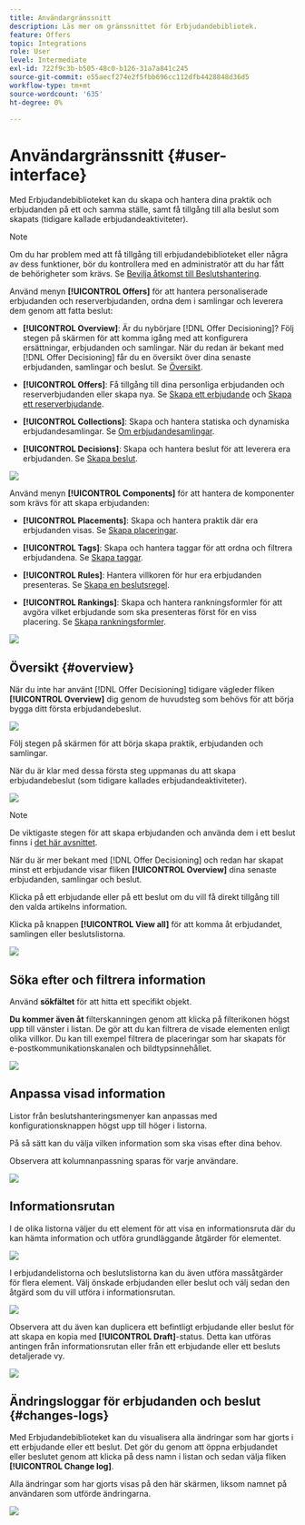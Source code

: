 ```yaml
---
title: Användargränssnitt
description: Läs mer om gränssnittet för Erbjudandebibliotek.
feature: Offers
topic: Integrations
role: User
level: Intermediate
exl-id: 722f9c3b-b505-48c0-b126-31a7a841c245
source-git-commit: e55aecf274e2f5fbb696cc112dfb4428848d36d5
workflow-type: tm+mt
source-wordcount: '635'
ht-degree: 0%

---
```


# Användargränssnitt {#user-interface}

Med Erbjudandebiblioteket kan du skapa och hantera dina praktik och erbjudanden på ett och samma ställe, samt få tillgång till alla beslut som skapats (tidigare kallade erbjudandeaktiviteter).

>[!NOTE]
>
>Om du har problem med att få tillgång till erbjudandebiblioteket eller några av dess funktioner, bör du kontrollera med en administratör att du har fått de behörigheter som krävs. Se [Bevilja åtkomst till Beslutshantering](starting-offer-decisioning.md#granting-acess-to-decision-management).

Använd menyn **[!UICONTROL Offers]** för att hantera personaliserade erbjudanden och reserverbjudanden, ordna dem i samlingar och leverera dem genom att fatta beslut:

* **[!UICONTROL Overview]**: Är du nybörjare  [!DNL Offer Decisioning]? Följ stegen på skärmen för att komma igång med att konfigurera ersättningar, erbjudanden och samlingar. När du redan är bekant med [!DNL Offer Decisioning] får du en översikt över dina senaste erbjudanden, samlingar och beslut. Se [Översikt](#overview).

* **[!UICONTROL Offers]**: Få tillgång till dina personliga erbjudanden och reserverbjudanden eller skapa nya. Se [Skapa ett erbjudande](../offer-library/creating-personalized-offers.md) och [Skapa ett reserverbjudande](../offer-library/creating-fallback-offers.md).

* **[!UICONTROL Collections]**: Skapa och hantera statiska och dynamiska erbjudandesamlingar. Se [Om erbjudandesamlingar](../offer-library/creating-collections.md).

* **[!UICONTROL Decisions]**: Skapa och hantera beslut för att leverera era erbjudanden. Se [Skapa beslut](../offer-activities/create-offer-activities.md).

![](../../assets/offers_menu.png)

Använd menyn **[!UICONTROL Components]** för att hantera de komponenter som krävs för att skapa erbjudanden:

* **[!UICONTROL Placements]**: Skapa och hantera praktik där era erbjudanden visas. Se [Skapa placeringar](../offer-library/creating-placements.md).

* **[!UICONTROL Tags]**: Skapa och hantera taggar för att ordna och filtrera erbjudandena. Se [Skapa taggar](../offer-library/creating-tags.md).

* **[!UICONTROL Rules]**: Hantera villkoren för hur era erbjudanden presenteras. Se [Skapa en beslutsregel](../offer-library/creating-decision-rules.md).

* **[!UICONTROL Rankings]**: Skapa och hantera rankningsformler för att avgöra vilket erbjudande som ska presenteras först för en viss placering. Se [Skapa rankningsformler](../offer-library/create-ranking-formulas.md).

![](../../assets/offer_activities.png)

## Översikt {#overview}

När du inte har använt [!DNL Offer Decisioning] tidigare vägleder fliken **[!UICONTROL Overview]** dig genom de huvudsteg som behövs för att börja bygga ditt första erbjudandebeslut.

![](../../assets/overview_onboarding.png)

Följ stegen på skärmen för att börja skapa praktik, erbjudanden och samlingar.

När du är klar med dessa första steg uppmanas du att skapa erbjudandebeslut (som tidigare kallades erbjudandeaktiviteter).

![](../../assets/overview_collection-created.png)

>[!NOTE]
>
>De viktigaste stegen för att skapa erbjudanden och använda dem i ett beslut finns i [det här avsnittet](../offer-library/key-steps.md).

När du är mer bekant med [!DNL Offer Decisioning] och redan har skapat minst ett erbjudande visar fliken **[!UICONTROL Overview]** dina senaste erbjudanden, samlingar och beslut.

Klicka på ett erbjudande eller på ett beslut om du vill få direkt tillgång till den valda artikelns information.

Klicka på knappen **[!UICONTROL View all]** för att komma åt erbjudandet, samlingen eller beslutslistorna.

![](../../assets/overview_view-all.png)

## Söka efter och filtrera information

Använd **sökfältet** för att hitta ett specifikt objekt.

**Du kommer även åt** filterskanningen genom att klicka på filterikonen högst upp till vänster i listan. De gör att du kan filtrera de visade elementen enligt olika villkor. Du kan till exempel filtrera de placeringar som har skapats för e-postkommunikationskanalen och bildtypsinnehållet.

![](../../assets/filters.png)

## Anpassa visad information

Listor från beslutshanteringsmenyer kan anpassas med konfigurationsknappen högst upp till höger i listorna.

På så sätt kan du välja vilken information som ska visas efter dina behov.

Observera att kolumnanpassning sparas för varje användare.

![](../../assets/columns.png)

## Informationsrutan

I de olika listorna väljer du ett element för att visa en informationsruta där du kan hämta information och utföra grundläggande åtgärder för elementet.

![](../../assets/information-pane.png)

I erbjudandelistorna och beslutslistorna kan du även utföra massåtgärder för flera element. Välj önskade erbjudanden eller beslut och välj sedan den åtgärd som du vill utföra i informationsrutan.

![](../../assets/bulk-actions.png)

Observera att du även kan duplicera ett befintligt erbjudande eller beslut för att skapa en kopia med **[!UICONTROL Draft]**-status. Detta kan utföras antingen från informationsrutan eller från ett erbjudande eller ett besluts detaljerade vy.

![](../../assets/duplicate-offer.png)

## Ändringsloggar för erbjudanden och beslut {#changes-logs}

Med Erbjudandebiblioteket kan du visualisera alla ändringar som har gjorts i ett erbjudande eller ett beslut. Det gör du genom att öppna erbjudandet eller beslutet genom att klicka på dess namn i listan och sedan välja fliken **[!UICONTROL Change log]**.

Alla ändringar som har gjorts visas på den här skärmen, liksom namnet på användaren som utförde ändringarna.

![](../../assets/change-logs.png)
